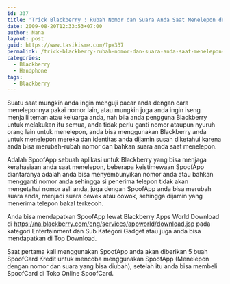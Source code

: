 ```yaml
---
id: 337
title: 'Trick Blackberry : Rubah Nomor dan Suara Anda Saat Menelepon dengan SpoofApp'
date: 2009-08-20T12:33:53+07:00
author: Nana
layout: post
guid: https://www.tasikisme.com/?p=337
permalink: /trick-blackberry-rubah-nomor-dan-suara-anda-saat-menelepon-dengan-spoofapp/
categories:
  - Blackberry
  - Handphone
tags:
  - Blackberry
---
```

Suatu saat mungkin anda ingin menguji pacar anda dengan cara meneleponnya pakai nomor lain, atau mungkin juga anda ingin iseng menjaili teman atau keluarga anda, nah bila anda pengguna Blackberry untuk melakukan itu semua, anda tidak perlu ganti nomor ataupun nyuruh orang lain untuk menelepon, anda bisa menggunakan Blackberry anda untuk menelepon mereka dan identitas anda dijamin susah diketahui karena anda bisa merubah-rubah nomor dan bahkan suara anda saat menelepon.

Adalah SpoofApp sebuah aplikasi untuk Blackberry yang bisa menjaga kerahasiaan anda saat menelepon, beberapa keistimewaan SpoofApp diantaranya adalah anda bisa menyembunyikan nomor anda atau bahkan mengganti nomor anda sehingga si penerima telepon tidak akan mengetahui nomor asli anda, juga dengan SpoofApp anda bisa merubah suara anda, menjadi suara cewek atau cowok, sehingga dijamin yang menerima telepon bakal terkecoh.

Anda bisa mendapatkan SpoofApp lewat Blackberry Apps World Download di https://na.blackberry.com/eng/services/appworld/download.jsp pada kategori Entertainment dan Sub Kategori Gadget atau juga anda bisa mendapatkan di Top Download.

Saat pertama kali menggunakan SpoofApp anda akan diberikan 5 buah SpoofCard Kredit untuk mencoba menggunakan SpoofApp (Menelepon dengan nomor dan suara yang bisa diubah), setelah itu anda bisa membeli SpoofCard di Toko Online SpoofCard.